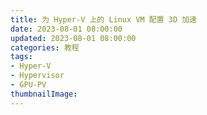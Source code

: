 ```yaml
---
title: 为 Hyper-V 上的 Linux VM 配置 3D 加速
date: 2023-08-01 08:00:00
updated: 2023-08-01 08:00:00
categories: 教程
tags:
- Hyper-V
- Hypervisor
- GPU-PV
thumbnailImage: 
---
```

